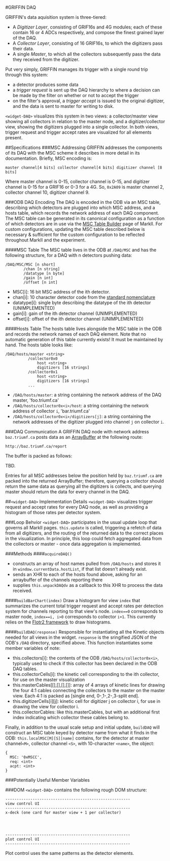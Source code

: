 #GRIFFIN DAQ

GRIFFIN's data aquisition system is three-tiered:
 - A *Digitizer Layer*, consisting of GRIF16s and 4G modules; each of these contain 16 or 4 ADCs respectively, and compose the finest grained layer of the DAQ.
 - A *Collector Layer*, consisting of 16 GRIF16s, to which the digitizers pass their data.
 - A single *Master*, to which all the collectors subsequently pass the data they received from the digitizer.

Put very simply, GRIFFIN manages its trigger with a single round trip through this system:
 - a detector produces some data
 - a *trigger request* is sent up the DAQ hierarchy to where a decision can be made by the filter on whether or not to accept the trigger
 - on the filter's approval, a *trigger accept* is issued to the original digitizer, and the data is sent to master for writing to disk.

`<widget-DAQ>` visualizes this system in two views: a collector/master view showing all collectors in relation to the master node, and a digitizer/collector view, showing the digitizers plugged into a single collector.  In both views, trigger request and trigger accept rates are visualized for all elements present.


##Specifications
###MSC Addressing
GRIFFIN addresses the components of its DAQ with the MSC scheme it describes in more detail in its documentation.  Briefly, MSC encoding is:

`master channel[4 bits] collector channel[4 bits] digitizer channel [8 bits]`

Where master channel is 0-15, collector channel is 0-15, and digitizer channel is 0-15 for a GRIF16 or 0-3 for a 4G.  So, `0x2A09` is master channel 2, collector channel 10, digitizer channel 9.

###ODB DAQ Encoding
The DAQ is encoded in the ODB via an MSC table, describing which detectors are plugged into which MSC address, and a hosts table, which records the network address of each DAQ component.  The MSC table can be generated in its canonical configuration as a function of which detectors are in use via the [MSC Table Builder](https://github.com/BillMills/griffinMarkII/tree/master/static/xTags/MSCbuilder) page of MarkII.  For custom configurations, updating the MSC table described below is necessary & sufficient for the custom configuration to be reflected throughout MarkII and the experiment.

####MSC Table
The MSC table lives in the ODB at `/DAQ/MSC` and has the following structure, for a DAQ with n detectors pushing data:

```
/DAQ/MSC/MSC [n short]
        /chan [n string]
        /datatype [n byte]
        /gain [n int]
        /offset [n int]
```

 - MSC[i]: 16 bit MSC address of the ith detector.
 - chan[i]: 10 character detector code from the [standard nomenclature](https://www.triumf.info/wiki/tigwiki/index.php/Detector_Nomenclature)
 - datatype[i]: single byte describing the datatype of the ith detector (UNIMPLEMENTED)
 - gain[i]: gain of the ith detector channel (UNIMPLEMENTED)
 - offset[i]: offset of the ith detector channel (UNIMPLEMENTED)

####Hosts Table
The hosts table lives alongside the MSC table in the ODB and records the network names of each DAQ element.  Note that no automatic generation of this table currently exists!  It must be maintained by hand.  The hosts table looks like:

```
/DAQ/hosts/master <string>
          /collector0x0
              host <string>
              digitizers [16 strings]
          /collector0x1
              host <string>
              digitizers [16 strings]
          ...
```

 - `/DAQ/hosts/master`: a string containing the network address of the DAQ master, 'foo.triumf.ca'
 - `/DAQ/hosts/collector0x<i>/host`: a string containing the network address of collector `i`, 'bar.triumf.ca'
 - `/DAQ/hosts/collector0x<i>/digitizers[j]`: a string containing the network addresses of the digitizer plugged into channel `j` on collector `i`. 

###DAQ Communication
A GRIFFIN DAQ node with network address `baz.triumf.ca` posts data as an [ArrayBuffer](https://developer.mozilla.org/en-US/docs/Web/API/ArrayBuffer) at the following route:

```
http://baz.triumf.ca/report
```

The buffer is packed as follows:

TBD.

Entries for all MSC addresses below the position held by `baz.triumf.ca` are packed into the returned ArrayBuffer; therefore, querying a collector should return the same data as querying all the digitizers is collects, and querying master should return the data for every channel in the DAQ.

##`<widget-DAQ>` Implementation Details
`<widget-DAQ>` visualizes trigger request and accept rates for every DAQ node, as well as providing a histogram of those rates per detector system.

###Loop Behvior
`<widget-DAQ>` participates in the usual update loop that governs all MarkII pages.  `this.update` is called, triggering a refetch of data from all digitizers, and the routing of the returned data to the correct places in the visualization.  In principle, this loop could fetch aggregated data from the collectors or master - once data aggregation is implemented.

###Methods
####`acquireDAQ()`
 - constructs an array of host names pulled from `/DAQ/hosts` and stores it in `window.currentData.hostList`, if that list doesn't already exist.
 - sends an XHR to each of the hosts found above, asking for an arraybuffer of the channels reporting there
 - supplies `this.unpackDAQdv` as a callback to this XHR to process the data received.


####`buildBarChart(index)`
Draw a histogram for view `index` that summarizes the current total trigger request and accept rates per detection system for channels reporting to that view's node.  `index==0` corresponds to master node, `index==i, i>0` corresponds to collector `i+1`.  This currently relies on the [Flotr2 framework](http://humblesoftware.com/flotr2/) to draw histograms.

####`buildDAQ(response)`
Responsible for instantiating all the Kinetic objects needed for all views in the widget.  `response` is the sringified JSON of the ODB's `/DAQ` directory, specified above.  This function instantiates some member variables of note:
 - this.collectors[i]: the contents of the ODB `/DAQ/hosts/collector0x<i>`, typically used to check if this collector has been declared in the ODB DAQ tables.
 - this.collectorCells[i]: the kinetic cell corresponding to the ith collector, for use on the master visualization
 - this.masterCables[[],[],[],[]]: array of 4 arrays of kinetic lines for drawing the four 4:1 cables connecting the collectors to the master on the master view.  Each 4:1 is packed as [single end, 0-,1-,2-,3-split end].
 - this.digitizerCells[i][j]: kinetic cell for digitizer j on collector i, for use in drawing the view for collector i.
 - this.collectorCables: like this.masterCables, but with an additional first index indicating which collector these cables belong to.

Finally, in addition to the usual scale setup and initial update, `buildDAQ` will construct an MSC table keyed by detector name from what it finds in the ODB: `this.localMSC[M][S][name]` contains, for the detector at master channel`<M>`, collector channel `<S>`, with 10-character `<name>`, the object:

```
{
  MSC: '0xMSCC',
  req: <int>
  acpt: <int>
}
```

###Potentially Useful Member Variables

###DOM
`<widget-DAQ>` contains the following rough DOM structure:

```
-------------------------------------------------------
view control UI
-------------------------------------------------------
x-deck (one card for master view + 1 per collector)




-------------------------------------------------------
plot control UI
-------------------------------------------------------
```

Plot control uses the same patterns as the detector elements.


